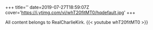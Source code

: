 +++
title=''
date=2019-07-27T18:59:07Z
cover='https://i.ytimg.com/vi/whT20fitMT0/hqdefault.jpg'
+++

All content belongs to RealCharlieKirk.
{{< youtube whT20fitMT0 >}}
